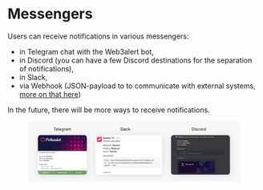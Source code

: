 # Messengers

Users can receive notifications in various messengers:

* in Telegram chat with the Web3alert bot,
* in Discord (you can have a few Discord destinations for the separation of notifications),
* in Slack,
* via Webhook (JSON-payload to to communicate with external systems, [more on that here](https://docs.web3alert.io/user-docs/concepts/messengers/webhooks))

In the future, there will be more ways to receive notifications.

<figure><img src="../../.gitbook/assets/Frame 7152 (1).png" alt=""><figcaption></figcaption></figure>
